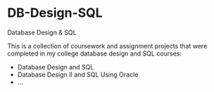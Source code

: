# DB-Design-SQL
Database Design &amp; SQL

This is a collection of coursework and assignment projects that were completed in my college database design and SQL courses:

- Database Design and SQL<br/>
- Database Design II and SQL Using Oracle<br/>
- ...
